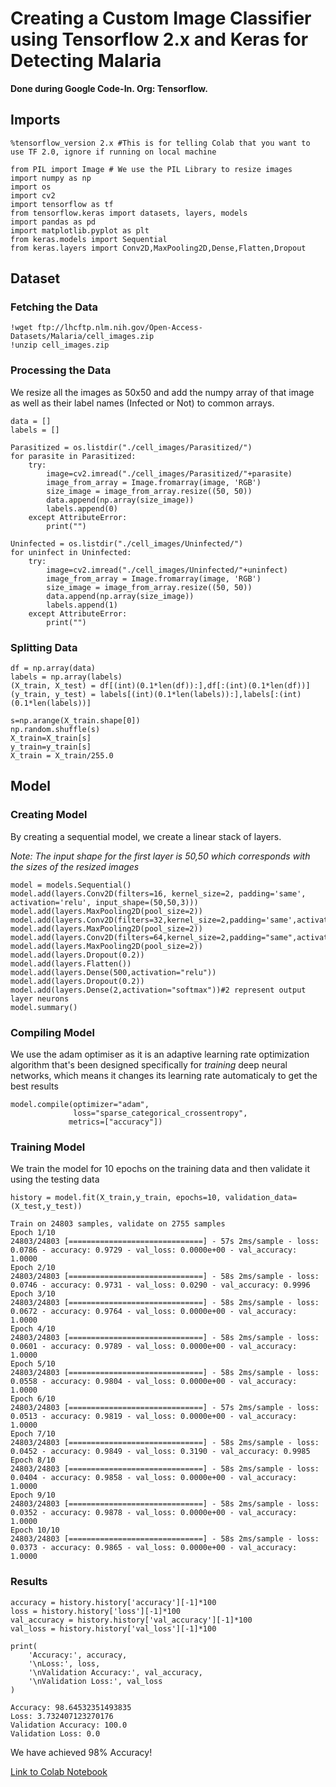 # Creating a Custom Image Classifier using Tensorflow 2.x and Keras for Detecting Malaria

**Done during Google Code-In. Org: Tensorflow.**

## Imports

```
%tensorflow_version 2.x #This is for telling Colab that you want to use TF 2.0, ignore if running on local machine

from PIL import Image # We use the PIL Library to resize images
import numpy as np
import os
import cv2
import tensorflow as tf
from tensorflow.keras import datasets, layers, models
import pandas as pd
import matplotlib.pyplot as plt
from keras.models import Sequential
from keras.layers import Conv2D,MaxPooling2D,Dense,Flatten,Dropout
```

## Dataset

### Fetching the Data

```
!wget ftp://lhcftp.nlm.nih.gov/Open-Access-Datasets/Malaria/cell_images.zip
!unzip cell_images.zip
```

### Processing the Data

We resize all the images as 50x50 and add the numpy array of that image as well as their label names (Infected or Not) to common arrays.

```
data = []
labels = []

Parasitized = os.listdir("./cell_images/Parasitized/")
for parasite in Parasitized:
    try:
        image=cv2.imread("./cell_images/Parasitized/"+parasite)
        image_from_array = Image.fromarray(image, 'RGB')
        size_image = image_from_array.resize((50, 50))
        data.append(np.array(size_image))
        labels.append(0)
    except AttributeError:
        print("")

Uninfected = os.listdir("./cell_images/Uninfected/")
for uninfect in Uninfected:
    try:
        image=cv2.imread("./cell_images/Uninfected/"+uninfect)
        image_from_array = Image.fromarray(image, 'RGB')
        size_image = image_from_array.resize((50, 50))
        data.append(np.array(size_image))
        labels.append(1)
    except AttributeError:
        print("")
```

### Splitting Data

```
df = np.array(data)
labels = np.array(labels)
(X_train, X_test) = df[(int)(0.1*len(df)):],df[:(int)(0.1*len(df))]
(y_train, y_test) = labels[(int)(0.1*len(labels)):],labels[:(int)(0.1*len(labels))]
```
```
s=np.arange(X_train.shape[0])
np.random.shuffle(s)
X_train=X_train[s]
y_train=y_train[s]
X_train = X_train/255.0
```

## Model

### Creating Model

By creating a sequential model, we create a linear stack of layers.

*Note: The input shape for the first layer is 50,50 which corresponds with the sizes of the resized images*

```
model = models.Sequential()
model.add(layers.Conv2D(filters=16, kernel_size=2, padding='same', activation='relu', input_shape=(50,50,3)))
model.add(layers.MaxPooling2D(pool_size=2))
model.add(layers.Conv2D(filters=32,kernel_size=2,padding='same',activation='relu'))
model.add(layers.MaxPooling2D(pool_size=2))
model.add(layers.Conv2D(filters=64,kernel_size=2,padding="same",activation="relu"))
model.add(layers.MaxPooling2D(pool_size=2))
model.add(layers.Dropout(0.2))
model.add(layers.Flatten())
model.add(layers.Dense(500,activation="relu"))
model.add(layers.Dropout(0.2))
model.add(layers.Dense(2,activation="softmax"))#2 represent output layer neurons 
model.summary()
```

### Compiling Model

We use the adam optimiser as it is an adaptive learning rate optimization algorithm that's been designed specifically for *training* deep neural networks, which means it changes its learning rate automaticaly to get the best results

```
model.compile(optimizer="adam",
              loss="sparse_categorical_crossentropy", 
             metrics=["accuracy"])
```

### Training Model

We train the model for 10 epochs on the training data and then validate it using the testing data

```
history = model.fit(X_train,y_train, epochs=10, validation_data=(X_test,y_test))
```

```
Train on 24803 samples, validate on 2755 samples
Epoch 1/10
24803/24803 [==============================] - 57s 2ms/sample - loss: 0.0786 - accuracy: 0.9729 - val_loss: 0.0000e+00 - val_accuracy: 1.0000
Epoch 2/10
24803/24803 [==============================] - 58s 2ms/sample - loss: 0.0746 - accuracy: 0.9731 - val_loss: 0.0290 - val_accuracy: 0.9996
Epoch 3/10
24803/24803 [==============================] - 58s 2ms/sample - loss: 0.0672 - accuracy: 0.9764 - val_loss: 0.0000e+00 - val_accuracy: 1.0000
Epoch 4/10
24803/24803 [==============================] - 58s 2ms/sample - loss: 0.0601 - accuracy: 0.9789 - val_loss: 0.0000e+00 - val_accuracy: 1.0000
Epoch 5/10
24803/24803 [==============================] - 58s 2ms/sample - loss: 0.0558 - accuracy: 0.9804 - val_loss: 0.0000e+00 - val_accuracy: 1.0000
Epoch 6/10
24803/24803 [==============================] - 57s 2ms/sample - loss: 0.0513 - accuracy: 0.9819 - val_loss: 0.0000e+00 - val_accuracy: 1.0000
Epoch 7/10
24803/24803 [==============================] - 58s 2ms/sample - loss: 0.0452 - accuracy: 0.9849 - val_loss: 0.3190 - val_accuracy: 0.9985
Epoch 8/10
24803/24803 [==============================] - 58s 2ms/sample - loss: 0.0404 - accuracy: 0.9858 - val_loss: 0.0000e+00 - val_accuracy: 1.0000
Epoch 9/10
24803/24803 [==============================] - 58s 2ms/sample - loss: 0.0352 - accuracy: 0.9878 - val_loss: 0.0000e+00 - val_accuracy: 1.0000
Epoch 10/10
24803/24803 [==============================] - 58s 2ms/sample - loss: 0.0373 - accuracy: 0.9865 - val_loss: 0.0000e+00 - val_accuracy: 1.0000
```

### Results

```
accuracy = history.history['accuracy'][-1]*100
loss = history.history['loss'][-1]*100
val_accuracy = history.history['val_accuracy'][-1]*100
val_loss = history.history['val_loss'][-1]*100

print(
    'Accuracy:', accuracy,
    '\nLoss:', loss,
    '\nValidation Accuracy:', val_accuracy,
    '\nValidation Loss:', val_loss
)
```
```
Accuracy: 98.64532351493835 
Loss: 3.732407123270176 
Validation Accuracy: 100.0 
Validation Loss: 0.0
```

We have achieved 98% Accuracy!

[Link to Colab Notebook](https://colab.research.google.com/drive/1ZswDsxLwYZEnev89MzlL5Lwt6ut7iwp- "Colab Notebook")
